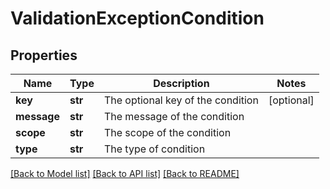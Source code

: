 # ValidationExceptionCondition

## Properties
Name | Type | Description | Notes
------------ | ------------- | ------------- | -------------
**key** | **str** | The optional key of the condition | [optional] 
**message** | **str** | The message of the condition | 
**scope** | **str** | The scope of the condition | 
**type** | **str** | The type of condition | 

[[Back to Model list]](../README.md#documentation-for-models) [[Back to API list]](../README.md#documentation-for-api-endpoints) [[Back to README]](../README.md)


